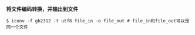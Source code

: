 **将文件编码转换，并输出到文件**

```shell
$ iconv -f gb2312 -t utf8 file_in -o file_out # file_in和file_out可以是同一个文件
```
